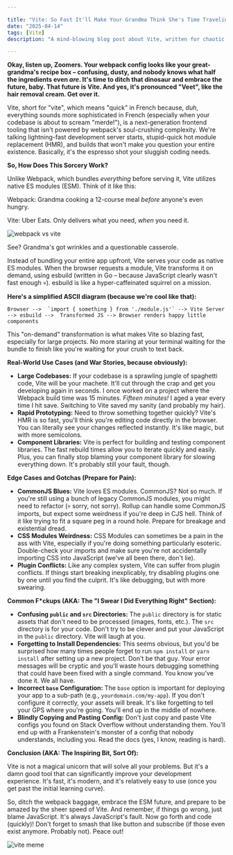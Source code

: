 ```yaml
---

title: "Vite: So Fast It'll Make Your Grandma Think She's Time Traveling (💀🙏)"
date: "2025-04-14"
tags: [Vite]
description: "A mind-blowing blog post about Vite, written for chaotic Gen Z engineers. Prepare to have your mind gently caressed then violently ripped apart by the sheer speed and madness of Vite."

---
```


**Okay, listen up, Zoomers. Your webpack config looks like your great-grandma's recipe box – confusing, dusty, and nobody knows what half the ingredients even *are*. It's time to ditch that dinosaur and embrace the future, baby. That future is Vite. And yes, it's pronounced "Veet", like the hair removal cream. Get over it.**

Vite, short for "vite", which means "quick" in French because, *duh*, everything sounds more sophisticated in French (especially when your codebase is about to scream "merde!"), is a next-generation frontend tooling that isn't powered by webpack's soul-crushing complexity. We're talking lightning-fast development server starts, stupid-quick hot module replacement (HMR), and builds that won't make you question your entire existence. Basically, it's the espresso shot your sluggish coding needs.

**So, How Does This Sorcery Work?**

Unlike Webpack, which bundles *everything* before serving it, Vite utilizes native ES modules (ESM). Think of it like this:

Webpack: Grandma cooking a 12-course meal *before* anyone's even hungry.

Vite: Uber Eats. Only delivers what you need, *when* you need it.

![webpack vs vite](https://i.kym-cdn.com/photos/images/original/002/122/307/3d9.jpg)

See? Grandma's got wrinkles and a questionable casserole.

Instead of bundling your entire app upfront, Vite serves your code as native ES modules. When the browser requests a module, Vite transforms it on demand, using esbuild (written in Go – because JavaScript clearly wasn't fast enough 💀).  esbuild is like a hyper-caffeinated squirrel on a mission.

**Here's a simplified ASCII diagram (because we're cool like that):**

```
Browser -->  `import { something } from './module.js'` --> Vite Server --> esbuild -->  Transformed JS --> Browser renders happy little components
```

This "on-demand" transformation is what makes Vite so blazing fast, especially for large projects. No more staring at your terminal waiting for the bundle to finish like you're waiting for your crush to text back.

**Real-World Use Cases (and War Stories, because obviously):**

*   **Large Codebases:** If your codebase is a sprawling jungle of spaghetti code, Vite will be your machete. It'll cut through the crap and get you developing again in seconds.  I once worked on a project where the Webpack build time was 15 minutes. *Fifteen minutes!*  I aged a year every time I hit save. Switching to Vite saved my sanity (and probably my hair).
*   **Rapid Prototyping:** Need to throw something together quickly? Vite's HMR is so fast, you'll think you're editing code directly in the browser. You can literally see your changes reflected instantly.  It's like magic, but with more semicolons.
*   **Component Libraries:**  Vite is perfect for building and testing component libraries.  The fast rebuild times allow you to iterate quickly and easily. Plus, you can finally stop blaming your component library for slowing everything down. It's probably still your fault, though.

**Edge Cases and Gotchas (Prepare for Pain):**

*   **CommonJS Blues:**  Vite loves ES modules. CommonJS? Not so much.  If you're still using a bunch of legacy CommonJS modules, you might need to refactor (💀 sorry, not sorry). Rollup can handle some CommonJS imports, but expect some weirdness if you're deep in CJS hell. Think of it like trying to fit a square peg in a round hole. Prepare for breakage and existential dread.
*   **CSS Modules Weirdness:** CSS Modules can sometimes be a pain in the ass with Vite, especially if you're doing something particularly esoteric.  Double-check your imports and make sure you're not accidentally importing CSS into JavaScript (we've all been there, don't lie).
*   **Plugin Conflicts:**  Like any complex system, Vite can suffer from plugin conflicts.  If things start breaking inexplicably, try disabling plugins one by one until you find the culprit. It's like debugging, but with more swearing.

**Common F\*ckups (AKA: The "I Swear I Did Everything Right" Section):**

*   **Confusing `public` and `src` Directories:**  The `public` directory is for static assets that don't need to be processed (images, fonts, etc.). The `src` directory is for your code.  Don't try to be clever and put your JavaScript in the `public` directory.  Vite will laugh at you.
*   **Forgetting to Install Dependencies:**  This seems obvious, but you'd be surprised how many times people forget to run `npm install` or `yarn install` after setting up a new project.  Don't be that guy.  Your error messages will be cryptic and you'll waste hours debugging something that could have been fixed with a single command.  You know you've done it. We all have.
*   **Incorrect `base` Configuration:** The `base` option is important for deploying your app to a sub-path (e.g., `yourdomain.com/my-app`). If you don't configure it correctly, your assets will break.  It's like forgetting to tell your GPS where you're going.  You'll end up in the middle of nowhere.
*   **Blindly Copying and Pasting Config:** Don't just copy and paste Vite configs you found on Stack Overflow without understanding them.  You'll end up with a Frankenstein's monster of a config that nobody understands, including you. Read the docs (yes, I know, reading is hard).

**Conclusion (AKA: The Inspiring Bit, Sort Of):**

Vite is not a magical unicorn that will solve all your problems. But it's a damn good tool that can significantly improve your development experience. It's fast, it's modern, and it's relatively easy to use (once you get past the initial learning curve).

So, ditch the webpack baggage, embrace the ESM future, and prepare to be amazed by the sheer speed of Vite. And remember, if things go wrong, just blame JavaScript. It's always JavaScript's fault.  Now go forth and code (quickly)! Don't forget to smash that like button and subscribe (if those even exist anymore. Probably not). Peace out!

![vite meme](https://preview.redd.it/vite-react-and-typescript-are-a-match-made-in-heaven-v0-34c76a22b46e845b2d62939861536d565bb65d6e.jpg?width=640&crop=smart&auto=webp&s=e6126f888f27d76b1ef27815710821874dbfd016)

